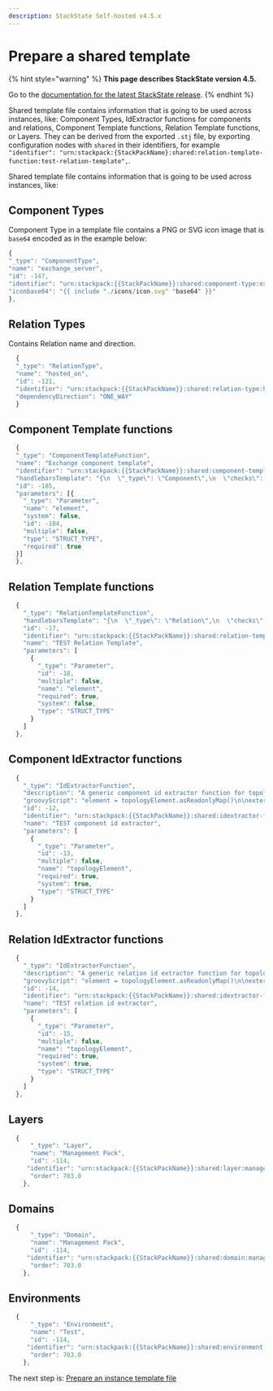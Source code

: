 ```yaml
---
description: StackState Self-hosted v4.5.x
---
```


# Prepare a shared template

{% hint style="warning" %}
**This page describes StackState version 4.5.**

Go to the [documentation for the latest StackState release](https://docs.stackstate.com/develop/developer-guides/stackpack/prepare_shared_template).
{% endhint %}

Shared template file contains information that is going to be used across instances, like: Component Types, IdExtractor functions for components and relations, Component Template functions, Relation Template functions, or Layers. They can be derived from the exported `.stj` file, by exporting configuration nodes with `shared` in their identifiers, for example `"identifier": "urn:stackpack:{StackPackName}:shared:relation-template-function:test-relation-template",`.

Shared template file contains information that is going to be used across instances, like:

## Component Types

Component Type in a template file contains a PNG or SVG icon image that is `base64` encoded as in the example below:

```javascript
{
"_type": "ComponentType", 
"name": "exchange_server", 
"id": -147, 
"identifier": "urn:stackpack:{{StackPackName}}:shared:component-type:exchange-server", 
"iconbase64": "{{ include "./icons/icon.svg" "base64" }}" 
},
```

## Relation Types

Contains Relation name and direction.

```javascript
  {
  "_type": "RelationType",
  "name": "hosted_on",
  "id": -121,
  "identifier": "urn:stackpack:{{StackPackName}}:shared:relation-type:hosted_on",
  "dependencyDirection": "ONE_WAY"
  }
```

## Component Template functions

```javascript
  {
  "_type": "ComponentTemplateFunction",
  "name": "Exchange component template",
  "identifier": "urn:stackpack:{{StackPackName}}:shared:component-template-function:exchange-component-template",
  "handlebarsTemplate": "{\n  \"_type\": \"Component\",\n  \"checks\": [],\n  \"streams\": [],\n  \"labels\": \{{#if element.data.labels\}}[\n    \{{# join element.data.labels \",\" \}}\n    {\n      \"_type\": \"Label\",\n      \"name\": \"\{{ this \}}\"\n    }\n    \{{/ join \}}\n  ]\{{else\}}[]\{{/if\}},\n  \"name\": \"\{{#if element.data.name\}}\{{ element.data.name \}}\{{else\}}\{{ element.externalId \}}\{{/if\}}\",\n\{{#if element.data.description\}}\"description\": \"\{{ element.data.description \}}\",\{{/if\}}\n\"type\" : \{{ getOrCreate \"ComponentType\" element.type.name \"Exchange component\" \}},\n  \"version\": \"\{{ element.data.version \}}\",\n  \"layer\": \{{ getOrCreate \"Layer\" element.data.layer \"Exchange Orgnization\" \}},\n  \"domain\": \{{ getOrCreate \"Domain\" element.data.domain \"TEST\" \}},\n  \"environments\": [\n    \{{ getOrCreate \"Environment\" element.data.environment \"Production\" \}}\n  ]\n}\n",
  "id": -185,
  "parameters": [{
    "_type": "Parameter",
    "name": "element",
    "system": false,
    "id": -184,
    "multiple": false,
    "type": "STRUCT_TYPE",
    "required": true
  }]
  },
```

## Relation Template functions

```javascript
  {
    "_type": "RelationTemplateFunction",
    "handlebarsTemplate": "{\n  \"_type\": \"Relation\",\n  \"checks\": [],\n  \"streams\": [],\n  \"labels\": [],\n  \"name\": \"\{{ element.name \}}\",\n  \"description\": \"\{{ element.description \}}\",\n  \"type\": \{{ getOrCreate \"RelationType\" element.type.name \"test-generic-relation\" \}},\n  \"dependencyDirection\": \"ONE_WAY\",\n  \"source\": \{{ element.sourceId \}},\n  \"target\": \{{ element.targetId \}}\n}\n",
    "id": -17,
    "identifier": "urn:stackpack:{{StackPackName}}:shared:relation-template-function:relation-template",
    "name": "TEST Relation Template",
    "parameters": [
      {
        "_type": "Parameter",
        "id": -18,
        "multiple": false,
        "name": "element",
        "required": true,
        "system": false,
        "type": "STRUCT_TYPE"
      }
    ]
  },
```

## Component IdExtractor functions

```javascript
  {
    "_type": "IdExtractorFunction",
    "description": "A generic component id extractor function for topology component elements.",
    "groovyScript": "element = topologyElement.asReadonlyMap()\n\nexternalId = element[\"externalId\"]\ntype = element[\"typeName\"].toLowerCase()\ndata = element[\"data\"]\n\nidentifiers = new HashSet()\n\nidentifiers.add(externalId)\n\nif(data.containsKey(\"identifiers\") && data[\"identifiers\"] instanceof List<String>) {\n    data[\"identifiers\"].each{ id ->\n        identifiers.add(id)\n    }\n}\n\nreturn Sts.createId(externalId, identifiers, type)\n",
    "id": -12,
    "identifier": "urn:stackpack:{{StackPackName}}:shared:idextractor-function:component-id-extractor",
    "name": "TEST component id extractor",
    "parameters": [
      {
        "_type": "Parameter",
        "id": -13,
        "multiple": false,
        "name": "topologyElement",
        "required": true,
        "system": true,
        "type": "STRUCT_TYPE"
      }
    ]
  },
```

## Relation IdExtractor functions

```javascript
  {
    "_type": "IdExtractorFunction",
    "description": "A generic relation id extractor function for topology relation elements.",
    "groovyScript": "element = topologyElement.asReadonlyMap()\n\nexternalId = element[\"externalId\"]\ntype = element[\"typeName\"].toLowerCase()\n\nreturn Sts.createId(externalId, new HashSet(), type)\n",
    "id": -14,
    "identifier": "urn:stackpack:{{StackPackName}}:shared:idextractor-function:relation-id-extractor",
    "name": "TEST relation id extractor",
    "parameters": [
      {
        "_type": "Parameter",
        "id": -15,
        "multiple": false,
        "name": "topologyElement",
        "required": true,
        "system": true,
        "type": "STRUCT_TYPE"
      }
    ]
  },
```

## Layers

```javascript
  {
      "_type": "Layer",
      "name": "Management Pack",
      "id": -114,
     "identifier": "urn:stackpack:{{StackPackName}}:shared:layer:management_pack",
      "order": 703.0
    },
```

## Domains

```javascript
  {
      "_type": "Domain",
      "name": "Management Pack",
      "id": -114,
     "identifier": "urn:stackpack:{{StackPackName}}:shared:domain:management_pack",
      "order": 703.0
    },
```

## Environments

```javascript
  {
      "_type": "Environment",
      "name": "Test",
      "id": -114,
     "identifier": "urn:stackpack:{{StackPackName}}:shared:environment:test",
      "order": 703.0
    },
```

The next step is: [Prepare an instance template file](prepare_instance_template_file.md)

